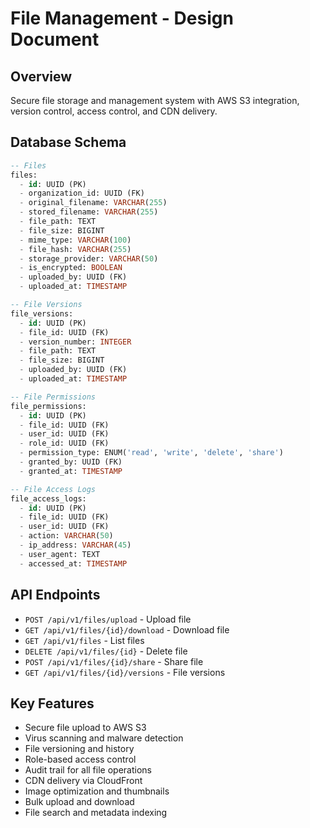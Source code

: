 # File Management - Design Document

## Overview
Secure file storage and management system with AWS S3 integration, version control, access control, and CDN delivery.

## Database Schema
```sql
-- Files
files:
  - id: UUID (PK)
  - organization_id: UUID (FK)
  - original_filename: VARCHAR(255)
  - stored_filename: VARCHAR(255)
  - file_path: TEXT
  - file_size: BIGINT
  - mime_type: VARCHAR(100)
  - file_hash: VARCHAR(255)
  - storage_provider: VARCHAR(50)
  - is_encrypted: BOOLEAN
  - uploaded_by: UUID (FK)
  - uploaded_at: TIMESTAMP

-- File Versions
file_versions:
  - id: UUID (PK)
  - file_id: UUID (FK)
  - version_number: INTEGER
  - file_path: TEXT
  - file_size: BIGINT
  - uploaded_by: UUID (FK)
  - uploaded_at: TIMESTAMP

-- File Permissions
file_permissions:
  - id: UUID (PK)
  - file_id: UUID (FK)
  - user_id: UUID (FK)
  - role_id: UUID (FK)
  - permission_type: ENUM('read', 'write', 'delete', 'share')
  - granted_by: UUID (FK)
  - granted_at: TIMESTAMP

-- File Access Logs
file_access_logs:
  - id: UUID (PK)
  - file_id: UUID (FK)
  - user_id: UUID (FK)
  - action: VARCHAR(50)
  - ip_address: VARCHAR(45)
  - user_agent: TEXT
  - accessed_at: TIMESTAMP
```

## API Endpoints
- `POST /api/v1/files/upload` - Upload file
- `GET /api/v1/files/{id}/download` - Download file
- `GET /api/v1/files` - List files
- `DELETE /api/v1/files/{id}` - Delete file
- `POST /api/v1/files/{id}/share` - Share file
- `GET /api/v1/files/{id}/versions` - File versions

## Key Features
- Secure file upload to AWS S3
- Virus scanning and malware detection
- File versioning and history
- Role-based access control
- Audit trail for all file operations
- CDN delivery via CloudFront
- Image optimization and thumbnails
- Bulk upload and download
- File search and metadata indexing